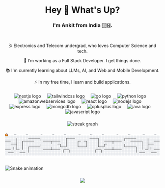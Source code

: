 ###

<h1 align="center">Hey 👋 What's Up?</h1>

###

<div align="center">
  <h3>I'm Ankit from India 🇮🇳. </h3><br>
  <div align="">
    <p> 𖤇 Electronics and Telecom undergrad, who loves Computer Science and tech. </p>
    <p> 🔭 I’m working as a Full Stack Developer. I get things done. </p>
    <p> 📚 I'm currently learning about LLMs, AI, and Web and Mobile Development. </p>
    <p> ⚡ In my free time, I learn and build applications.
  </div>
</div>

###

<div align="center">
  <img src="https://skillicons.dev/icons?i=nextjs" height="60" alt="nextjs logo"  />
  <img width="12" />
  <img src="https://skillicons.dev/icons?i=tailwind" height="60" alt="tailwindcss logo"  />
  <img width="12" />
  <img src="https://skillicons.dev/icons?i=go" height="60" alt="go logo"  />
  <img width="12" />
  <img src="https://skillicons.dev/icons?i=py" height="60" alt="python logo"  />
  <img width="12" />
  <img src="https://skillicons.dev/icons?i=aws" height="60" alt="amazonwebservices logo"  />
  <img width="12" />
  <img src="https://cdn.jsdelivr.net/gh/devicons/devicon/icons/react/react-original.svg" height="60" alt="react logo"  />
  <img width="12" />
  <img src="https://cdn.jsdelivr.net/gh/devicons/devicon/icons/nodejs/nodejs-original.svg" height="60" alt="nodejs logo"  />
  <img width="12" />
  <img src="https://skillicons.dev/icons?i=express" height="60" alt="express logo"  />
  <img width="12" />
  <img src="https://cdn.jsdelivr.net/gh/devicons/devicon/icons/mongodb/mongodb-original.svg" height="60" alt="mongodb logo"  />
  <img width="12" />
  <img src="https://cdn.jsdelivr.net/gh/devicons/devicon/icons/cplusplus/cplusplus-original.svg" height="60" alt="cplusplus logo"  />
  <img width="12" />
  <img src="https://cdn.jsdelivr.net/gh/devicons/devicon/icons/java/java-original.svg" height="60" alt="java logo"  />
  <img width="12" />
  <img src="https://cdn.jsdelivr.net/gh/devicons/devicon/icons/javascript/javascript-original.svg" height="60" alt="javascript logo"  />
</div>

###

<div align="center">
  <img src="https://streak-stats.demolab.com?user=AnkitM18-tech&locale=en&mode=daily&theme=dracula&hide_border=false&border_radius=5&order=3" height="150" alt="streak graph"  />
</div>

###

<picture>
  <source media="(prefers-color-scheme: dark)" srcset="https://raw.githubusercontent.com/AnkitM18-tech/AnkitM18-tech/output/pacman-contribution-graph-dark.svg">
  <source media="(prefers-color-scheme: light)" srcset="https://raw.githubusercontent.com/AnkitM18-tech/AnkitM18-tech/output/pacman-contribution-graph.svg">
  <img alt="pacman contribution graph" src="https://raw.githubusercontent.com/AnkitM18-tech/AnkitM18-tech/output/pacman-contribution-graph.svg">
</picture>

###

<img src="https://raw.githubusercontent.com/AnkitM18-tech/AnkitM18-tech/output/snake.svg" alt="Snake animation" />

###

<div align="center">
  <img src="https://visitor-badge.laobi.icu/badge?page_id=AnkitM18-tech.AnkitM18-tech&"  />
</div>

###
